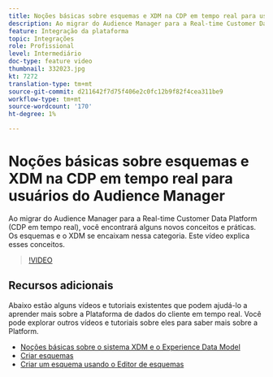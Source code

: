 ```yaml
---
title: Noções básicas sobre esquemas e XDM na CDP em tempo real para usuários do Audience Manager
description: Ao migrar do Audience Manager para a Real-time Customer Data Platform (CDP em tempo real), você encontrará alguns novos conceitos e práticas. Os esquemas e o XDM se encaixam nessa categoria. Este vídeo explica esses conceitos.
feature: Integração da plataforma
topic: Integrações
role: Profissional
level: Intermediário
doc-type: feature video
thumbnail: 332023.jpg
kt: 7272
translation-type: tm+mt
source-git-commit: d211642f7d75f406e2c0fc12b9f82f4cea311be9
workflow-type: tm+mt
source-wordcount: '170'
ht-degree: 1%

---
```



# Noções básicas sobre esquemas e XDM na CDP em tempo real para usuários do Audience Manager

Ao migrar do Audience Manager para a Real-time Customer Data Platform (CDP em tempo real), você encontrará alguns novos conceitos e práticas. Os esquemas e o XDM se encaixam nessa categoria. Este vídeo explica esses conceitos.

>[!VIDEO](https://video.tv.adobe.com/v/332023/?quality=12&learn=on)

## Recursos adicionais

Abaixo estão alguns vídeos e tutoriais existentes que podem ajudá-lo a aprender mais sobre a Plataforma de dados do cliente em tempo real. Você pode explorar outros vídeos e tutoriais sobre eles para saber mais sobre a Platform.

* [Noções básicas sobre o sistema XDM e o Experience Data Model](https://experienceleague.adobe.com/docs/platform-learn/tutorials/schemas/understanding-the-xdm-system-and-experience-data-model.html)
* [Criar esquemas](https://experienceleague.adobe.com/docs/platform-learn/tutorials/schemas/create-your-first-schema-with-out-of-the-box-components.html)
* [Criar um esquema usando o Editor de esquemas](https://experienceleague.adobe.com/docs/experience-platform/xdm/tutorials/create-schema-ui.html?lang=en#getting-started)
